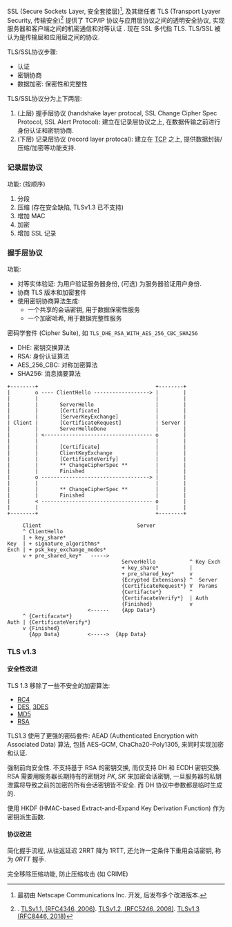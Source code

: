 SSL (Secure Sockets Layer, 安全套接层)[^1], 及其继任者 TLS (Transport Lyayer Security, 传输安全)[^2] 提供了 TCP/IP 协议与应用层协议之间的透明安全协议, 实现服务器和客户端之间的机密通信和对等认证 . 现在 SSL 多代指 TLS. TLS/SSL 被认为是传输层和应用层之间的协议.

[^1]: 最初由 Netscape Communications Inc. 开发, 后发布多个改进版本.

[^2]: . [TLSv1.1, (RFC4346, 2006)](https://datatracker.ietf.org/doc/html/rfc4346). [TLSv1.2, (RFC5246, 2008)](https://datatracker.ietf.org/doc/html/rfc5246). [TLSv1.3 (RFC8446, 2018)](https://datatracker.ietf.org/doc/html/rfc8446)

TLS/SSL协议步骤:
- 认证
- 密钥协商
- 数据加密: 保密性和完整性

TLS/SSL协议分为上下两层:
1. (上层) 握手层协议 (handshake layer protocal, SSL Change Cipher Spec Protocol, SSL Alert Protocol): 建立在记录层协议之上, 在数据传输之前进行身份认证和密钥协商.
2. (下层) 记录层协议 (record layer protocal): 建立在 [TCP](../Transport%20Layer/TCP.md) 之上, 提供数据封装/压缩/加密等功能支持.

### 记录层协议

功能: (按顺序) 
1. 分段
2. 压缩 (存在安全缺陷, TLSv1.3 已不支持)
3. 增加 MAC 
4. 加密 
5. 增加 SSL 记录

### 握手层协议

功能:
- 对等实体验证: 为用户验证服务器身份, (可选) 为服务器验证用户身份.
- 协商 TLS 版本和加密套件
- 使用密钥协商算法生成:
	- 一个共享的会话密钥, 用于数据保密性服务
	- 一个加密哈希, 用于数据完整性服务

密码学套件 (Cipher Suite), 如 `TLS_DHE_RSA_WITH_AES_256_CBC_SHA256`
- DHE: 密钥交换算法
- RSA: 身份认证算法
- AES_256_CBC: 对称加密算法
- SHA256: 消息摘要算法

```
+--------+                                      +--------+
|        o ---- ClientHello ------------------> |        |
|        |                                      |        |
|        |       ServerHello                    |        |
|        |       [Certificate]                  |        |
|        |       [ServerKeyExchange]            |        |
| Client |       [CertificateRequest]           | Server |
|        |       ServerHelloDone                |        |
|        | <----------------------------------- o        |
|        |                                      |        |
|        |       [Certificate]                  |        |
|        |       ClientKeyExchange              |        |
|        |       [CertificateVerify]            |        |
|        |       ** ChangeCipherSpec **         |        |
|        |       Finished                       |        |
|        o -----------------------------------> |        |
|        |                                      |        |
|        |       ** ChangeCipherSpec **         |        |
|        |       Finished                       |        |
|        < ------------------------------------ o        |
|        |                                      |        |
+--------+                                      +--------+
```

```
     Client                               Server
     ^ ClientHello
     | + key_share*
Key  | + signature_algorithms*
Exch | + psk_key_exchange_modes*
     v + pre_shared_key*   ----->
                                     ServerHello           ^ Key Exch
                                     + key_share*          |
                                     + pre_shared_key*     v
                                     {Ecrypted Extensions} ^  Server
                                     {CertificateRequest*} V  Params
                                     {Certifacte*}         ^
                                     {CertifacateVerify*}  | Auth 
                                     {Finished}            v
                          <------    {App Data*}
     ^ {Certifacate*}
Auth | {CertificateVerify*}
     v {Finished}
       {App Data}         <----->  {App Data}
```

### TLS v1.3

#### 安全性改进

TLS 1.3 移除了一些不安全的加密算法:
- [RC4](Security/密码学/流密码与伪随机数/流密码算法/RC4.md)
- [DES](../../Security/密码学/分组密码/Feistel%20结构/DES.md), [3DES](../../Security/密码学/分组密码/Feistel%20结构/EDE.md) 
- [MD5](../../Security/密码学/消息摘要/MD%20结构/MD5.md)
- [RSA](Security/密码学/公钥密码/RSA/RSA.md)

TLS1.3 使用了更强的密码套件: AEAD (Authenticated Encryption with Associated Data) 算法, 包括 AES-GCM, ChaCha20-Poly1305, 来同时实现加密和认证.

强制前向安全性. 不支持基于 RSA 的密钥交换, 而仅支持 DH 和 ECDH 密钥交换. RSA 需要用服务器长期持有的密钥对 $PK,SK$ 来加密会话密钥, 一旦服务器的私钥泄露将导致之前的加密的所有会话密钥皆不安全. 而 DH 协议中参数都是临时生成的.

使用 HKDF (HMAC-based Extract-and-Expand Key Derivation Function) 作为密钥派生函数.

#### 协议改进

简化握手流程, 从往返延迟 2RRT 降为 1RTT, 还允许一定条件下重用会话密钥, 称为 *0RTT* 握手.

完全移除压缩功能, 防止压缩攻击 (如 CRIME)